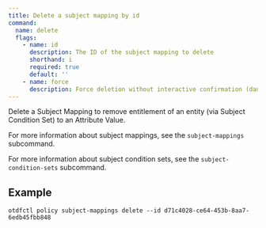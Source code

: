```yaml
---
title: Delete a subject mapping by id
command:
  name: delete
  flags:
    - name: id
      description: The ID of the subject mapping to delete
      shorthand: i
      required: true
      default: ''
    - name: force
      description: Force deletion without interactive confirmation (dangerous)
---
```


Delete a Subject Mapping to remove entitlement of an entity (via Subject Condition Set) to an Attribute Value.

For more information about subject mappings, see the `subject-mappings` subcommand.

For more information about subject condition sets, see the `subject-condition-sets` subcommand.

## Example

```shell
otdfctl policy subject-mappings delete --id d71c4028-ce64-453b-8aa7-6edb45fbb848
```

